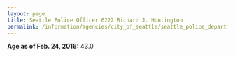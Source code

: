 ```yaml
---
layout: page
title: Seattle Police Officer 6222 Richard J. Huntington
permalink: /information/agencies/city_of_seattle/seattle_police_department/copbook/6222/
---
```


**Age as of Feb. 24, 2016:** 43.0

